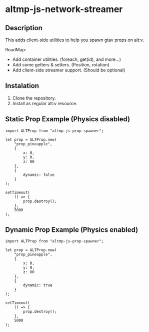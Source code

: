 # altmp-js-network-streamer

## Description

This adds client-side utilities to help you spawn gtav props on alt:v.

RoadMap:
* Add container utilities. (foreach, get(id), and more...)
* Add some getters & setters. (Position, rotation)
* Add client-side streamer support. (Should be optional)

## Instalation

1. Clone the repository.
2. Install as regular alt:v resource.

## Static Prop Example (Physics disabled)

```
import ALTProp from "altmp-js-prop-spawner";

let prop = ALTProp.new(
    "prop_pineapple",
    {
        x: 0,
        y: 0,
        z: 80
    },
    {
        dynamic: false
    }
);

setTimeout(
    () => {
        prop.destroy();
    },
    5000
);
```

## Dynamic Prop Example (Physics enabled)

```
import ALTProp from "altmp-js-prop-spawner";

let prop = ALTProp.new(
    "prop_pineapple",
    {
        x: 0,
        y: 0,
        z: 80
    },
    {
        dynamic: true
    }
);

setTimeout(
    () => {
        prop.destroy();
    },
    5000
);
```

